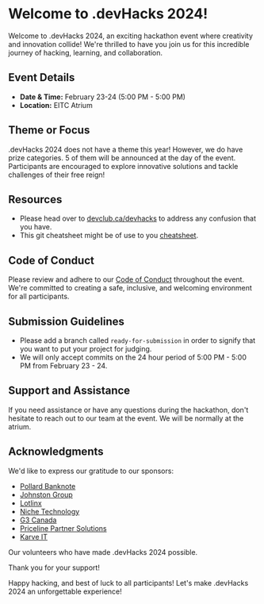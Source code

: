 # Welcome to .devHacks 2024!

Welcome to .devHacks 2024, an exciting hackathon event where creativity and innovation collide! We're thrilled to have you join us for this incredible journey of hacking, learning, and collaboration.

## Event Details

- **Date & Time:** February 23-24 (5:00 PM - 5:00 PM)
- **Location:** EITC Atrium

## Theme or Focus

.devHacks 2024 does not have a theme this year! However, we do have prize categories. 5 of them will be announced at the day of the event. Participants are encouraged to explore innovative solutions and tackle challenges of their free reign!

## Resources

- Please head over to [devclub.ca/devhacks](https://devclub.ca/devhacks) to address any confusion that you have.
- This git cheatsheet might be of use to you [cheatsheet](https://education.github.com/git-cheat-sheet-education.pdf).

## Code of Conduct

Please review and adhere to our [Code of Conduct](https://devclub.ca/devhacks-code-of-conduct) throughout the event. We're committed to creating a safe, inclusive, and welcoming environment for all participants.

## Submission Guidelines

- Please add a branch called `ready-for-submission` in order to signify that you want to put your project for judging.
- We will only accept commits on the 24 hour period of 5:00 PM - 5:00 PM from February 23 - 24.

## Support and Assistance

If you need assistance or have any questions during the hackathon, don't hesitate to reach out to our team at the event. We will be normally at the atrium.

## Acknowledgments

We'd like to express our gratitude to our sponsors:

- [Pollard Banknote](https://www.pollardbanknote.com/)
- [Johnston Group](https://johnstongroup.ca/)
- [Lotlinx](https://www.lotlinx.ca/)
- [Niche Technology](https://nicherms.com/)
- [G3 Canada](https://www.g3.ca/)
- [Priceline Partner Solutions](https://pricelinepartnersolutions.com/)
- [Karve IT](https://karve.it/)

Our volunteers who have made .devHacks 2024 possible.

Thank you for your support!

Happy hacking, and best of luck to all participants! Let's make .devHacks 2024 an unforgettable experience!
